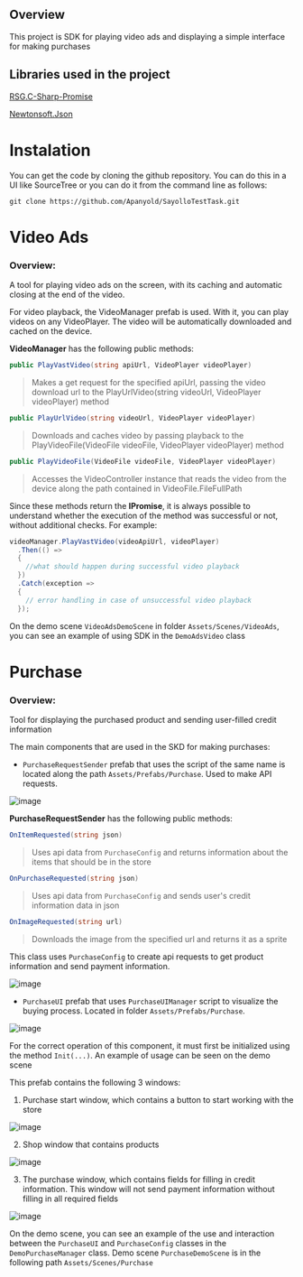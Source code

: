 ## Overview
This project is SDK for playing video ads and displaying a simple interface for making purchases

## Libraries used in the project
[RSG.C-Sharp-Promise](https://github.com/Real-Serious-Games/C-Sharp-Promise)

[Newtonsoft.Json](https://github.com/JamesNK/Newtonsoft.Json)

# Instalation
You can get the code by cloning the github repository. You can do this in a UI like SourceTree or you can do it from the command line as follows:

```git clone https://github.com/Apanyold/SayolloTestTask.git```

# Video Ads

### Overview:
A tool for playing video ads on the screen, with its caching and automatic closing at the end of the video.

For video playback, the VideoManager prefab is used. With it, you can play videos on any VideoPlayer. The video will be automatically downloaded and cached on the device.

**VideoManager** has the following public methods:
```c#
public PlayVastVideo(string apiUrl, VideoPlayer videoPlayer)
```
>Makes a get request for the specified apiUrl, passing the video download url to the PlayUrlVideo(string videoUrl, VideoPlayer videoPlayer) method
```c#
public PlayUrlVideo(string videoUrl, VideoPlayer videoPlayer)
```
>Downloads and caches video by passing playback to the PlayVideoFile(VideoFile videoFile, VideoPlayer videoPlayer) method
```c#
public PlayVideoFile(VideoFile videoFile, VideoPlayer videoPlayer)
```
>Accesses the VideoController instance that reads the video from the device along the path contained in VideoFile.FileFullPath

Since these methods return the **IPromise**, it is always possible to understand whether the execution of the method was successful or not, without additional checks. For example:
```c#
videoManager.PlayVastVideo(videoApiUrl, videoPlayer)
  .Then(() =>
  {
    //what should happen during successful video playback
  })
  .Catch(exception =>
  {
    // error handling in case of unsuccessful video playback
  });
```
On the demo scene ``VideoAdsDemoScene`` in folder ```Assets/Scenes/VideoAds```, you can see an example of using SDK in the ```DemoAdsVideo``` class

# Purchase
### Overview:
Tool for displaying the purchased product and sending user-filled credit information

The main components that are used in the SKD for making purchases:

 - ```PurchaseRequestSender``` prefab that uses the script of the same name is located along the path ```Assets/Prefabs/Purchase```. 
Used to make API requests.

![image](https://user-images.githubusercontent.com/51063161/175549706-b7f0a603-e036-46b8-8865-d6e0f65b60a5.png)

**PurchaseRequestSender** has the following public methods:

```c# 
OnItemRequested(string json) 
```
> Uses api data from ```PurchaseConfig``` and returns information about the items that should be in the store

```c# 
OnPurchaseRequested(string json) 
```
> Uses api data from ```PurchaseConfig``` and sends user's credit information data in json

```c# 
OnImageRequested(string url) 
```
> Downloads the image from the specified url and returns it as a sprite

This class uses ```PurchaseConfig``` to create api requests to get product information and send payment information.

![image](https://user-images.githubusercontent.com/51063161/175549757-138cf3cc-e897-4da8-b99b-1b269fed1eb0.png)

- ```PurchaseUI``` prefab that uses ```PurchaseUIManager``` script to visualize the buying process. Located in folder ```Assets/Prefabs/Purchase```.

![image](https://user-images.githubusercontent.com/51063161/175550701-800bb76f-3a47-45dd-8213-ac3a32ea9651.png)

For the correct operation of this component, it must first be initialized using the method ```Init(...)```. An example of usage can be seen on the demo scene

This prefab contains the following 3 windows:
1. Purchase start window, which contains a button to start working with the store

![image](https://user-images.githubusercontent.com/51063161/175552550-cd8d1f2d-1365-45fd-8f6c-eb34b2aeb0c3.png)

2. Shop window that contains products

![image](https://user-images.githubusercontent.com/51063161/175552451-98d06722-2158-4033-b698-a24d6a9404f1.png)

3. The purchase window, which contains fields for filling in credit information. This window will not send payment information without filling in all required fields

![image](https://user-images.githubusercontent.com/51063161/175552177-60155903-0975-4830-a244-59c721d83e9e.png)

On the demo scene, you can see an example of the use and interaction between the ```PurchaseUI``` and ```PurchaseConfig``` classes in the ```DemoPurchaseManager``` class. Demo scene ```PurchaseDemoScene``` is in the following path ```Assets/Scenes/Purchase```
